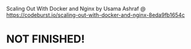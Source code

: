 Scaling Out With Docker and Nginx
by Usama Ashraf
@ https://codeburst.io/scaling-out-with-docker-and-nginx-8eda9fb1654c


# NOT FINISHED!